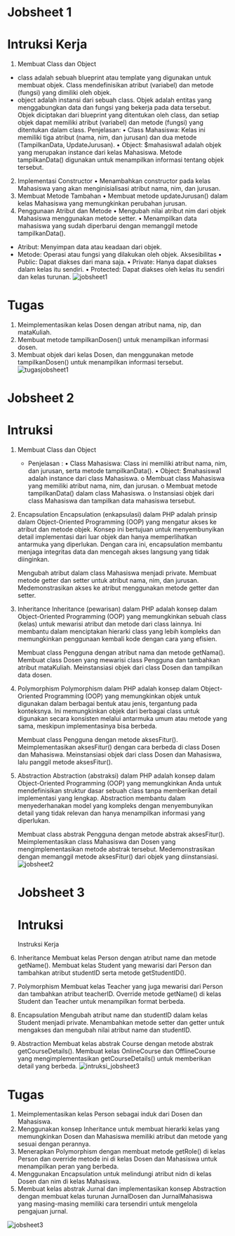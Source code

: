 # Jobsheet 1
# Intruksi Kerja
1. Membuat Class dan Object
  - class adalah sebuah blueprint atau template yang digunakan untuk membuat objek. Class mendefinisikan atribut (variabel) dan metode (fungsi) yang dimiliki oleh objek.
  - object adalah instansi dari sebuah class. Objek adalah entitas yang menggabungkan data dan fungsi yang bekerja pada data tersebut. Objek diciptakan dari blueprint yang ditentukan oleh class, dan setiap objek 
    dapat memiliki atribut (variabel) dan metode (fungsi) yang ditentukan dalam class.
    Penjelasan:
• Class Mahasiswa: Kelas ini memiliki tiga atribut (nama, nim, dan jurusan) dan dua metode (TampilkanData, UpdateJurusan).
• Object: $mahasiswa1 adalah objek yang merupakan instance dari kelas Mahasiswa.
Metode tampilkanData() digunakan untuk menampilkan informasi tentang objek tersebut.
2. Implementasi Constructor
 • Menambahkan constructor pada kelas Mahasiswa yang akan menginisialisasi atribut nama, nim, dan jurusan.
3. Membuat Metode Tambahan
 • Membuat metode updateJurusan() dalam kelas Mahasiswa yang memungkinkan perubahan jurusan.
4. Penggunaan Atribut dan Metode
• Mengubah nilai atribut nim dari objek Mahasiswa menggunakan metode setter.
• Menampilkan data mahasiswa yang sudah diperbarui dengan memanggil metode tampilkanData().
- Atribut: Menyimpan data atau keadaan dari objek.
- Metode: Operasi atau fungsi yang dilakukan oleh objek.
  Aksesibilitas
• Public: Dapat diakses dari mana saja.
• Private: Hanya dapat diakses dalam kelas itu sendiri.
• Protected: Dapat diakses oleh kelas itu sendiri dan kelas turunan.
![jobsheet1](https://github.com/user-attachments/assets/9a7374d1-7442-432b-97e8-1c2001c4de12)

# Tugas 
1. Meimplementasikan kelas Dosen dengan atribut nama, nip, dan mataKuliah.
2. Membuat metode tampilkanDosen() untuk menampilkan informasi dosen.
3. Membuat objek dari kelas Dosen, dan menggunakan metode tampilkanDosen() untuk menampilkan informasi tersebut.
   ![tugasjobsheet1](https://github.com/user-attachments/assets/704735c9-9395-46f7-87fa-f7bc97ae0ef1)

# Jobsheet 2
# Intruksi
1. Membuat Class dan Object
   - Penjelasan :
     • Class Mahasiswa: Class ini memiliki atribut nama, nim,  dan jurusan, serta metode tampilkanData().
     • Object: $mahasiswa1 adalah instance dari class Mahasiswa.
o Membuat class Mahasiswa yang memiliki atribut nama, nim, dan jurusan.
o Membuat metode tampilkanData() dalam class Mahasiswa.
o Instansiasi objek dari class Mahasiswa dan tampilkan data mahasiswa tersebut.

2. Encapsulation
   Encapsulation (enkapsulasi) dalam PHP adalah prinsip dalam Object-Oriented Programming (OOP) yang mengatur akses ke atribut dan metode objek. Konsep ini bertujuan untuk menyembunyikan detail implementasi 
   dari luar objek dan hanya memperlihatkan antarmuka yang diperlukan. Dengan cara ini, encapsulation membantu menjaga integritas data dan mencegah akses langsung yang tidak diinginkan.
   
   Mengubah atribut dalam class Mahasiswa menjadi private.
   Membuat metode getter dan setter untuk atribut nama, nim, dan jurusan.
   Medemonstrasikan akses ke atribut menggunakan metode getter dan setter.
   
3. Inheritance
   Inheritance (pewarisan) dalam PHP adalah konsep dalam Object-Oriented Programming (OOP) yang memungkinkan sebuah class (kelas) untuk mewarisi atribut dan metode dari class lainnya. Ini membantu dalam 
   menciptakan hierarki class yang lebih kompleks dan memungkinkan penggunaan kembali kode dengan cara yang efisien.
   
   Membuat class Pengguna dengan atribut nama dan metode getNama().
   Membuat class Dosen yang mewarisi class Pengguna dan tambahkan atribut mataKuliah.
   Meinstansiasi objek dari class Dosen dan tampilkan data dosen.
   
4. Polymorphism
   Polymorphism dalam PHP adalah konsep dalam Object-Oriented Programming (OOP) yang memungkinkan objek untuk digunakan dalam berbagai bentuk atau jenis, tergantung pada konteksnya. Ini memungkinkan objek 
   dari berbagai class untuk digunakan secara konsisten melalui antarmuka umum atau metode yang sama, meskipun implementasinya bisa berbeda.
   
   Membuat class Pengguna dengan metode aksesFitur().
   Meimplementasikan aksesFitur() dengan cara berbeda di class Dosen dan Mahasiswa.
   Meinstansiasi objek dari class Dosen dan Mahasiswa, lalu panggil metode aksesFitur().
   
5. Abstraction
   Abstraction (abstraksi) dalam PHP adalah konsep dalam Object-Oriented Programming (OOP) yang memungkinkan Anda untuk mendefinisikan struktur dasar sebuah class tanpa memberikan detail implementasi yang 
   lengkap.
   Abstraction membantu dalam menyederhanakan model yang kompleks dengan menyembunyikan detail yang tidak relevan dan hanya menampilkan informasi yang diperlukan.
   
   Membuat class abstrak Pengguna dengan metode abstrak aksesFitur().
   Meimplementasikan class Mahasiswa dan Dosen yang mengimplementasikan metode abstrak tersebut.
   Medemonstrasikan dengan memanggil metode aksesFitur() dari objek yang diinstansiasi.
   ![jobsheet2](https://github.com/user-attachments/assets/59040cbc-550e-4eee-ae85-b725023a863e)

   # Jobsheet 3
   # Intruksi
   Instruksi Kerja
1. Inheritance
   Membuat kelas Person dengan atribut name dan metode getName().
   Membuat kelas Student yang mewarisi dari Person dan tambahkan atribut studentID serta metode getStudentID().
2. Polymorphism
   Membuat kelas Teacher yang juga mewarisi dari Person dan tambahkan atribut teacherID.
   Override metode getName() di kelas Student dan Teacher untuk menampilkan format berbeda.
3. Encapsulation
   Mengubah atribut name dan studentID dalam kelas Student menjadi private.
   Menambahkan metode setter dan getter untuk mengakses dan mengubah nilai atribut name dan studentID.
4. Abstraction
   Membuat kelas abstrak Course dengan metode abstrak getCourseDetails().
   Membuat kelas OnlineCourse dan OfflineCourse yang mengimplementasikan getCourseDetails() untuk memberikan detail yang berbeda.
![intruksi_jobsheet3](https://github.com/user-attachments/assets/947839ac-cdd3-467a-a635-e69085a5cea0)

# Tugas
1. Meimplementasikan kelas Person sebagai induk dari Dosen dan Mahasiswa.
2. Menggunakan konsep Inheritance untuk membuat hierarki kelas yang memungkinkan Dosen dan Mahasiswa memiliki atribut dan metode yang sesuai dengan perannya.
3. Menerapkan Polymorphism dengan membuat metode getRole() di kelas Person dan override metode ini di kelas Dosen dan Mahasiswa untuk menampilkan peran yang berbeda.
4. Menggunakan Encapsulation untuk melindungi atribut nidn di kelas Dosen dan nim di kelas Mahasiswa.
5. Membuat kelas abstrak Jurnal dan implementasikan konsep Abstraction dengan membuat kelas turunan JurnalDosen dan JurnalMahasiswa yang masing-masing memiliki cara tersendiri untuk mengelola pengajuan jurnal.
   
![jobsheet3](https://github.com/user-attachments/assets/c3a9f2bb-f736-4551-86ad-6416daae4835)

   

